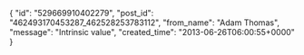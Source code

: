  {
   "id": "529669910402279",
   "post_id": "462493170453287_462528253783112",
   "from_name": "Adam Thomas",
   "message": "Intrinsic value",
   "created_time": "2013-06-26T06:00:55+0000"
 }
